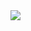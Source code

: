 <img src="https://github.com/RedietMillion/kaggle_course/Python_course_exe/master/Rediet Million Moges - Python.png" />
